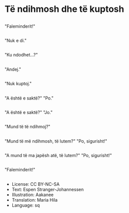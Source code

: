# Të ndihmosh dhe të kuptosh

##
"Faleminderit!"

##
"Nuk e di."

##
"Ku ndodhet...?"

##
"Andej."

##
"Nuk kuptoj."

##
"A është e saktë?" "Po."

##
"A është e saktë?" "Jo."

##
"Mund të të ndihmoj?"

##
"Mund të më ndihmosh, të lutem?" "Po, sigurisht!"

##
"A mund të ma japësh atë, të lutem?" "Po, sigurisht!"

##
"Faleminderit!"

##
* License: CC BY-NC-SA
* Text: Espen Stranger-Johannessen
* Illustration: Aakanee
* Translation: Maria Hila
* Language: sq
